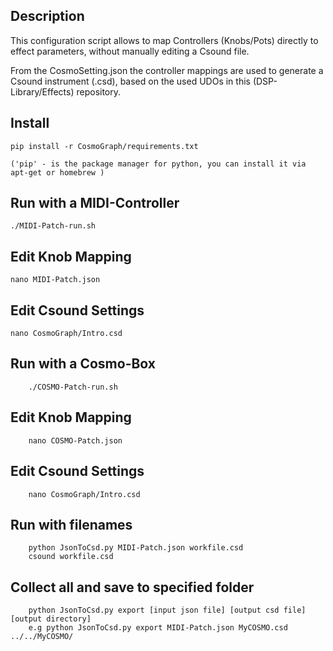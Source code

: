 ## Description

This configuration script allows to map Controllers (Knobs/Pots) directly to effect parameters, without manually editing a Csound file.

From the CosmoSetting.json the controller mappings are used to generate a Csound instrument (.csd), based on the used UDOs in this (DSP-Library/Effects) repository.

## Install

    pip install -r CosmoGraph/requirements.txt

    ('pip' - is the package manager for python, you can install it via apt-get or homebrew )

## Run with a MIDI-Controller

    ./MIDI-Patch-run.sh

## Edit Knob Mapping

    nano MIDI-Patch.json

## Edit Csound Settings

    nano CosmoGraph/Intro.csd

## Run with a Cosmo-Box

        ./COSMO-Patch-run.sh

## Edit Knob Mapping

        nano COSMO-Patch.json


## Edit Csound Settings

        nano CosmoGraph/Intro.csd


## Run with filenames

        python JsonToCsd.py MIDI-Patch.json workfile.csd
        csound workfile.csd

## Collect all and save to specified folder
        python JsonToCsd.py export [input json file] [output csd file] [output directory]
        e.g python JsonToCsd.py export MIDI-Patch.json MyCOSMO.csd ../../MyCOSMO/